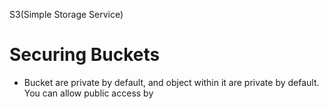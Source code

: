 S3(Simple Storage Service)


# Securing Buckets
- Bucket are private by default, and object within it are private by default. You can allow public access by 